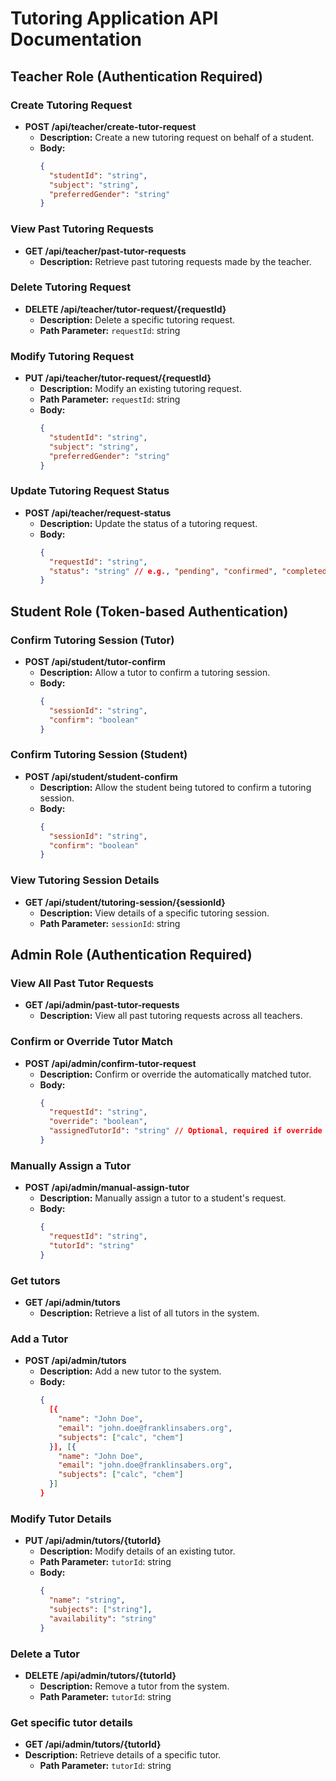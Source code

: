 # Tutoring Application API Documentation

## Teacher Role (Authentication Required)

### Create Tutoring Request
- **POST /api/teacher/create-tutor-request**
  - **Description:** Create a new tutoring request on behalf of a student.
  - **Body:**
    ```json
    {
      "studentId": "string",
      "subject": "string",
      "preferredGender": "string"
    }
    ```

### View Past Tutoring Requests
- **GET /api/teacher/past-tutor-requests**
  - **Description:** Retrieve past tutoring requests made by the teacher.

### Delete Tutoring Request
- **DELETE /api/teacher/tutor-request/{requestId}**
  - **Description:** Delete a specific tutoring request.
  - **Path Parameter:** `requestId`: string

### Modify Tutoring Request
- **PUT /api/teacher/tutor-request/{requestId}**
  - **Description:** Modify an existing tutoring request.
  - **Path Parameter:** `requestId`: string
  - **Body:**
    ```json
    {
      "studentId": "string",
      "subject": "string",
      "preferredGender": "string"
    }
    ```

### Update Tutoring Request Status
- **POST /api/teacher/request-status**
  - **Description:** Update the status of a tutoring request.
  - **Body:**
    ```json
    {
      "requestId": "string",
      "status": "string" // e.g., "pending", "confirmed", "completed"
    }
    ```

## Student Role (Token-based Authentication)

### Confirm Tutoring Session (Tutor)
- **POST /api/student/tutor-confirm**
  - **Description:** Allow a tutor to confirm a tutoring session.
  - **Body:**
    ```json
    {
      "sessionId": "string",
      "confirm": "boolean"
    }
    ```

### Confirm Tutoring Session (Student)
- **POST /api/student/student-confirm**
  - **Description:** Allow the student being tutored to confirm a tutoring session.
  - **Body:**
    ```json
    {
      "sessionId": "string",
      "confirm": "boolean"
    }
    ```

### View Tutoring Session Details
- **GET /api/student/tutoring-session/{sessionId}**
  - **Description:** View details of a specific tutoring session.
  - **Path Parameter:** `sessionId`: string

## Admin Role (Authentication Required)

### View All Past Tutor Requests
- **GET /api/admin/past-tutor-requests**
  - **Description:** View all past tutoring requests across all teachers.

### Confirm or Override Tutor Match
- **POST /api/admin/confirm-tutor-request**
  - **Description:** Confirm or override the automatically matched tutor.
  - **Body:**
    ```json
    {
      "requestId": "string",
      "override": "boolean",
      "assignedTutorId": "string" // Optional, required if override is true
    }
    ```

### Manually Assign a Tutor
- **POST /api/admin/manual-assign-tutor**
  - **Description:** Manually assign a tutor to a student's request.
  - **Body:**
    ```json
    {
      "requestId": "string",
      "tutorId": "string"
    }
    ```

### Get tutors
- **GET /api/admin/tutors**
  - **Description:** Retrieve a list of all tutors in the system.


### Add a Tutor
- **POST /api/admin/tutors**
  - **Description:** Add a new tutor to the system.
  - **Body:**
    ```json
    {
      [{
        "name": "John Doe",
        "email": "john.doe@franklinsabers.org",
        "subjects": ["calc", "chem"]
      }], [{
        "name": "John Doe",
        "email": "john.doe@franklinsabers.org",
        "subjects": ["calc", "chem"]
      }]
    }
    ```

### Modify Tutor Details
- **PUT /api/admin/tutors/{tutorId}**
  - **Description:** Modify details of an existing tutor.
  - **Path Parameter:** `tutorId`: string
  - **Body:**
    ```json
    {
      "name": "string",
      "subjects": ["string"],
      "availability": "string"
    }
    ```

### Delete a Tutor
- **DELETE /api/admin/tutors/{tutorId}**
  - **Description:** Remove a tutor from the system.
  - **Path Parameter:** `tutorId`: string

### Get specific tutor details
- **GET /api/admin/tutors/{tutorId}**
- **Description:** Retrieve details of a specific tutor.
  - **Path Parameter:** `tutorId`: string
